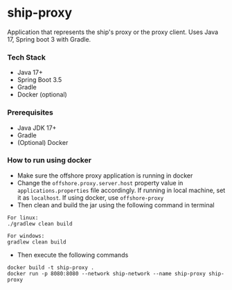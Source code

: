 # ship-proxy

Application that represents the ship's proxy or the proxy client.
Uses Java 17, Spring boot 3 with Gradle.

### Tech Stack

- Java 17+
- Spring Boot 3.5
- Gradle
- Docker (optional)

### Prerequisites

- Java JDK 17+
- Gradle
- (Optional) Docker

### How to run using docker
- Make sure the offshore proxy application is running in docker
- Change the `offshore.proxy.server.host` property value in `applications.properties` file accordingly. If running in local machine, set it as `localhost`. If using docker, use `offshore-proxy`
- Then clean and build the jar using the following command in terminal
```
For linux:
./gradlew clean build

For windows:
gradlew clean build
```
- Then execute the following commands
```
docker build -t ship-proxy .
docker run -p 8080:8080 --network ship-network --name ship-proxy ship-proxy
```
